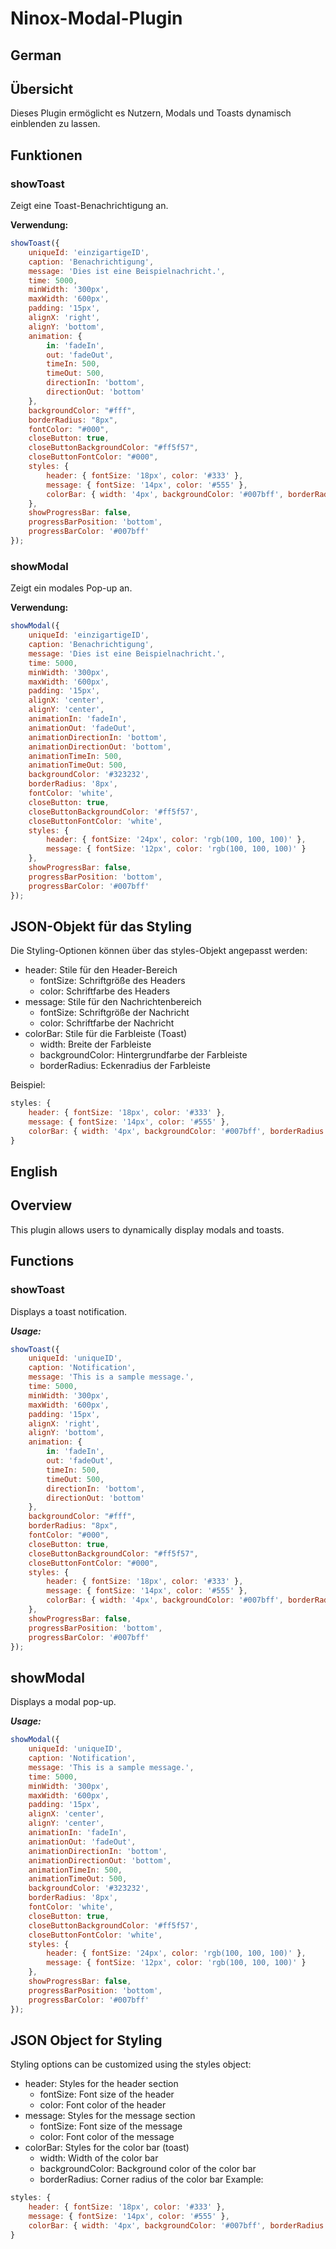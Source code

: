 # Ninox-Modal-Plugin

## German

## Übersicht
Dieses Plugin ermöglicht es Nutzern, Modals und Toasts dynamisch einblenden zu lassen.

## Funktionen

### showToast
Zeigt eine Toast-Benachrichtigung an.

**Verwendung:**

```javascript
showToast({
    uniqueId: 'einzigartigeID',
    caption: 'Benachrichtigung',
    message: 'Dies ist eine Beispielnachricht.',
    time: 5000,
    minWidth: '300px',
    maxWidth: '600px',
    padding: '15px',
    alignX: 'right',
    alignY: 'bottom',
    animation: {
        in: 'fadeIn',
        out: 'fadeOut',
        timeIn: 500,
        timeOut: 500,
        directionIn: 'bottom',
        directionOut: 'bottom'
    },
    backgroundColor: "#fff",
    borderRadius: "8px",
    fontColor: "#000",
    closeButton: true,
    closeButtonBackgroundColor: "#ff5f57",
    closeButtonFontColor: "#000",
    styles: {
        header: { fontSize: '18px', color: '#333' },
        message: { fontSize: '14px', color: '#555' },
        colorBar: { width: '4px', backgroundColor: '#007bff', borderRadius: '8px' }
    },
    showProgressBar: false,
    progressBarPosition: 'bottom',
    progressBarColor: '#007bff'
});
```

### showModal
Zeigt ein modales Pop-up an.

**Verwendung:**

```javascript
showModal({
    uniqueId: 'einzigartigeID',
    caption: 'Benachrichtigung',
    message: 'Dies ist eine Beispielnachricht.',
    time: 5000,
    minWidth: '300px',
    maxWidth: '600px',
    padding: '15px',
    alignX: 'center',
    alignY: 'center',
    animationIn: 'fadeIn',
    animationOut: 'fadeOut',
    animationDirectionIn: 'bottom',
    animationDirectionOut: 'bottom',
    animationTimeIn: 500,
    animationTimeOut: 500,
    backgroundColor: '#323232',
    borderRadius: '8px',
    fontColor: 'white',
    closeButton: true,
    closeButtonBackgroundColor: '#ff5f57',
    closeButtonFontColor: 'white',
    styles: {
        header: { fontSize: '24px', color: 'rgb(100, 100, 100)' },
        message: { fontSize: '12px', color: 'rgb(100, 100, 100)' }
    },
    showProgressBar: false,
    progressBarPosition: 'bottom',
    progressBarColor: '#007bff'
});
```

## JSON-Objekt für das Styling
Die Styling-Optionen können über das styles-Objekt angepasst werden:

- header: Stile für den Header-Bereich
  - fontSize: Schriftgröße des Headers
  - color: Schriftfarbe des Headers
- message: Stile für den Nachrichtenbereich
  - fontSize: Schriftgröße der Nachricht
  - color: Schriftfarbe der Nachricht
- colorBar: Stile für die Farbleiste (Toast)
  - width: Breite der Farbleiste
  - backgroundColor: Hintergrundfarbe der Farbleiste
  - borderRadius: Eckenradius der Farbleiste

Beispiel:

```javascript
styles: {
    header: { fontSize: '18px', color: '#333' },
    message: { fontSize: '14px', color: '#555' },
    colorBar: { width: '4px', backgroundColor: '#007bff', borderRadius: '8px' }
}
````

## English

## Overview
This plugin allows users to dynamically display modals and toasts.

## Functions
### showToast
Displays a toast notification.

***Usage:***

```javascript
showToast({
    uniqueId: 'uniqueID',
    caption: 'Notification',
    message: 'This is a sample message.',
    time: 5000,
    minWidth: '300px',
    maxWidth: '600px',
    padding: '15px',
    alignX: 'right',
    alignY: 'bottom',
    animation: {
        in: 'fadeIn',
        out: 'fadeOut',
        timeIn: 500,
        timeOut: 500,
        directionIn: 'bottom',
        directionOut: 'bottom'
    },
    backgroundColor: "#fff",
    borderRadius: "8px",
    fontColor: "#000",
    closeButton: true,
    closeButtonBackgroundColor: "#ff5f57",
    closeButtonFontColor: "#000",
    styles: {
        header: { fontSize: '18px', color: '#333' },
        message: { fontSize: '14px', color: '#555' },
        colorBar: { width: '4px', backgroundColor: '#007bff', borderRadius: '8px' }
    },
    showProgressBar: false,
    progressBarPosition: 'bottom',
    progressBarColor: '#007bff'
});
```

## showModal
Displays a modal pop-up.

***Usage:***

```javascript
showModal({
    uniqueId: 'uniqueID',
    caption: 'Notification',
    message: 'This is a sample message.',
    time: 5000,
    minWidth: '300px',
    maxWidth: '600px',
    padding: '15px',
    alignX: 'center',
    alignY: 'center',
    animationIn: 'fadeIn',
    animationOut: 'fadeOut',
    animationDirectionIn: 'bottom',
    animationDirectionOut: 'bottom',
    animationTimeIn: 500,
    animationTimeOut: 500,
    backgroundColor: '#323232',
    borderRadius: '8px',
    fontColor: 'white',
    closeButton: true,
    closeButtonBackgroundColor: '#ff5f57',
    closeButtonFontColor: 'white',
    styles: {
        header: { fontSize: '24px', color: 'rgb(100, 100, 100)' },
        message: { fontSize: '12px', color: 'rgb(100, 100, 100)' }
    },
    showProgressBar: false,
    progressBarPosition: 'bottom',
    progressBarColor: '#007bff'
});
```

## JSON Object for Styling
Styling options can be customized using the styles object:

- header: Styles for the header section
  - fontSize: Font size of the header
  - color: Font color of the header
- message: Styles for the message section
  - fontSize: Font size of the message
  - color: Font color of the message
- colorBar: Styles for the color bar (toast)
  - width: Width of the color bar
  - backgroundColor: Background color of the color bar
  - borderRadius: Corner radius of the color bar
Example:

```javascript
styles: {
    header: { fontSize: '18px', color: '#333' },
    message: { fontSize: '14px', color: '#555' },
    colorBar: { width: '4px', backgroundColor: '#007bff', borderRadius: '8px' }
}
```
